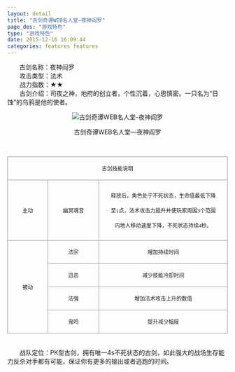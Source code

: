```yaml
---
layout: detail
title: "古剑奇谭WEB名人堂—夜神阎罗"
page_des: "游戏特色"
type: "游戏特色"
date: 2015-12-16 16:09:44
categories: features features
--- 
```


 
<p>&nbsp;&nbsp;&nbsp;&nbsp;&nbsp;&nbsp;&nbsp;古剑名称：夜神阎罗<br>　　攻击类型：法术<br>　　战力指数：★★<br>　　古剑介绍：司夜之神，地府的创立者，个性沉着，心思慎密。一只名为“日蚀”的乌鸦是他的使者。</p><p style="text-align: center;"><img title="古剑奇谭WEB名人堂-夜神阎罗" alt="古剑奇谭WEB名人堂-夜神阎罗" src="http://dev.36b.me/current/gjqt/img/resource/414.jpg"></p><p style="text-align: center;">古剑奇谭WEB名人堂—夜神阎罗</p><p>&nbsp;</p><table width="529"><tbody><tr style="height: 36px;"><td style="padding: 1px; border: 1px solid rgb(150, 150, 150);" colspan="3" valign="middle" width="529"><p style="text-align: center;"><span style="font-family: 宋体; font-size: 12px;">古剑技能说明</span></p></td></tr><tr style="height: 138px;"><td style="border-width: medium 1px 1px; border-style: none solid solid; border-color: currentColor rgb(150, 150, 150) rgb(150, 150, 150); padding: 1px;" valign="middle" width="95"><p style="text-align: center;"><span style="font-family: 宋体; font-size: 12px;">主动</span></p></td><td style="border-width: 1px 1px 1px medium; border-style: solid solid solid none; border-color: rgb(150, 150, 150) rgb(150, 150, 150) rgb(150, 150, 150) currentColor; padding: 1px;" valign="middle" width="122"><p style="text-align: center;"><span style="font-family: 宋体; font-size: 12px;">幽冥魂音</span></p></td><td style="border-width: 1px 1px 1px medium; border-style: solid solid solid none; border-color: rgb(150, 150, 150) rgb(150, 150, 150) rgb(150, 150, 150) currentColor; padding: 1px;" valign="middle" width="311"><p style="text-align: center;"><span style="font-family: 宋体; font-size: 12px;">释放后，角色处于不死状态，生命值最低下降</span></p><p style="text-align: center;"><span style="font-family: 宋体; font-size: 12px;">至<span style="font-family: Times New Roman;">1</span><span style="font-family: 宋体;">点，法术攻击力提升并使玩家周围</span><span style="font-family: Times New Roman;">3</span><span style="font-family: 宋体;">个范围</span></span></p><p style="text-align: center;"><span style="font-family: 宋体; font-size: 12px;">内地人移动速度下降，不死状态持续<span style="font-family: Times New Roman;">4</span><span style="font-family: 宋体;">秒。</span></span></p></td></tr><tr style="height: 36px;"><td style="border-width: medium 1px 1px; border-style: none solid solid; border-color: currentColor rgb(150, 150, 150) rgb(150, 150, 150); padding: 1px;" rowspan="4" valign="middle" width="95"><p style="text-align: center;"><span style="font-family: 宋体; font-size: 12px;">被动</span></p></td><td style="border-width: medium 1px 1px medium; border-style: none solid solid none; border-color: currentColor rgb(150, 150, 150) rgb(150, 150, 150) currentColor; padding: 1px;" valign="middle" width="122"><p style="text-align: center;"><span style="font-family: 宋体; font-size: 12px;">法宗</span></p></td><td style="border-width: medium 1px 1px medium; border-style: none solid solid none; border-color: currentColor rgb(150, 150, 150) rgb(150, 150, 150) currentColor; padding: 1px;" valign="middle" width="311"><p style="text-align: center;"><span style="font-family: 宋体; font-size: 12px;">增加持续时间</span></p></td></tr><tr style="height: 36px;"><td style="border-width: medium 1px 1px medium; border-style: none solid solid none; border-color: currentColor rgb(150, 150, 150) rgb(150, 150, 150) currentColor; padding: 1px;" valign="middle" width="122"><p style="text-align: center;"><span style="font-family: 宋体; font-size: 12px;">迅击</span></p></td><td style="border-width: medium 1px 1px medium; border-style: none solid solid none; border-color: currentColor rgb(150, 150, 150) rgb(150, 150, 150) currentColor; padding: 1px;" valign="middle" width="311"><p style="text-align: center;"><span style="font-family: 宋体; font-size: 12px;">减少技能冷却时间</span></p></td></tr><tr style="height: 36px;"><td style="border-width: medium 1px 1px medium; border-style: none solid solid none; border-color: currentColor rgb(150, 150, 150) rgb(150, 150, 150) currentColor; padding: 1px;" valign="middle" width="122"><p style="text-align: center;"><span style="font-family: 宋体; font-size: 12px;">法强</span></p></td><td style="border-width: medium 1px 1px medium; border-style: none solid solid none; border-color: currentColor rgb(150, 150, 150) rgb(150, 150, 150) currentColor; padding: 1px;" valign="middle" width="311"><p style="text-align: center;"><span style="font-family: 宋体; font-size: 12px;">增加法术攻击上升的数值</span></p></td></tr><tr style="height: 37px;"><td style="border-width: medium 1px 1px medium; border-style: none solid solid none; border-color: currentColor rgb(150, 150, 150) rgb(150, 150, 150) currentColor; padding: 1px;" valign="middle" width="122"><p style="text-align: center;"><span style="font-family: 宋体; font-size: 12px;">鬼鸣</span></p></td><td style="border-width: medium 1px 1px medium; border-style: none solid solid none; border-color: currentColor rgb(150, 150, 150) rgb(150, 150, 150) currentColor; padding: 1px;" valign="middle" width="311"><p style="text-align: center;"><span style="font-family: 宋体; font-size: 12px;">提升减少幅度</span></p></td></tr></tbody></table><p><br>　　战队定位：PK型古剑，拥有唯一4s不死状态的古剑，如此强大的战场生存能力反杀对手都有可能，保证你有更多的输出或者逃跑的时间。</p>

